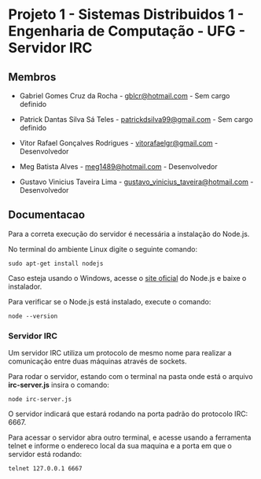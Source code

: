 # Projeto 1 - Sistemas Distribuidos 1 - Engenharia de Computação - UFG - Servidor IRC

## Membros

* Gabriel Gomes Cruz da Rocha - gblcr@hotmail.com - Sem cargo definido

* Patrick Dantas Silva Sá Teles - patrickdsilva99@gmail.com - Sem cargo definido

* Vitor Rafael Gonçalves Rodrigues - vitorafaelgr@gmail.com - Desenvolvedor

* Meg Batista Alves - meg1489@hotmail.com - Desenvolvedor

* Gustavo Vinicius Taveira Lima - gustavo_vinicius_taveira@hotmail.com - Desenvolvedor

## Documentacao

Para a correta execução do servidor é necessária a instalação do Node.js.

No terminal do ambiente Linux digite o seguinte comando:
```
sudo apt-get install nodejs
```
Caso esteja usando o Windows,  acesse o [site oficial](https://nodejs.org/en/) do Node.js e baixe o instalador.

Para verificar se o Node.js está instalado, execute o comando:
```
node --version
```
### Servidor IRC

Um servidor IRC utiliza um protocolo de mesmo nome para realizar
 a comunicação entre duas máquinas através de sockets.

 Para rodar o servidor, estando com o terminal na pasta onde está o arquivo
 **irc-server.js** insira o comando:
 ```
 node irc-server.js
 ```
 O servidor indicará que estará rodando na porta padrão do protocolo IRC: 6667.

Para acessar o servidor abra outro terminal, e acesse usando a ferramenta telnet
e informe o endereco local da sua maquina e a porta em que o servidor está rodando:
```
telnet 127.0.0.1 6667
```